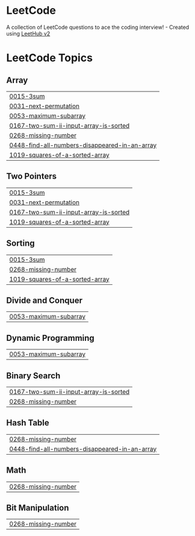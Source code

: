 # LeetCode
A collection of LeetCode questions to ace the coding interview! - Created using [LeetHub v2](https://github.com/arunbhardwaj/LeetHub-2.0)

<!---LeetCode Topics Start-->
# LeetCode Topics
## Array
|  |
| ------- |
| [0015-3sum](https://github.com/khadhijasalam/LeetCode/tree/master/0015-3sum) |
| [0031-next-permutation](https://github.com/khadhijasalam/LeetCode/tree/master/0031-next-permutation) |
| [0053-maximum-subarray](https://github.com/khadhijasalam/LeetCode/tree/master/0053-maximum-subarray) |
| [0167-two-sum-ii-input-array-is-sorted](https://github.com/khadhijasalam/LeetCode/tree/master/0167-two-sum-ii-input-array-is-sorted) |
| [0268-missing-number](https://github.com/khadhijasalam/LeetCode/tree/master/0268-missing-number) |
| [0448-find-all-numbers-disappeared-in-an-array](https://github.com/khadhijasalam/LeetCode/tree/master/0448-find-all-numbers-disappeared-in-an-array) |
| [1019-squares-of-a-sorted-array](https://github.com/khadhijasalam/LeetCode/tree/master/1019-squares-of-a-sorted-array) |
## Two Pointers
|  |
| ------- |
| [0015-3sum](https://github.com/khadhijasalam/LeetCode/tree/master/0015-3sum) |
| [0031-next-permutation](https://github.com/khadhijasalam/LeetCode/tree/master/0031-next-permutation) |
| [0167-two-sum-ii-input-array-is-sorted](https://github.com/khadhijasalam/LeetCode/tree/master/0167-two-sum-ii-input-array-is-sorted) |
| [1019-squares-of-a-sorted-array](https://github.com/khadhijasalam/LeetCode/tree/master/1019-squares-of-a-sorted-array) |
## Sorting
|  |
| ------- |
| [0015-3sum](https://github.com/khadhijasalam/LeetCode/tree/master/0015-3sum) |
| [0268-missing-number](https://github.com/khadhijasalam/LeetCode/tree/master/0268-missing-number) |
| [1019-squares-of-a-sorted-array](https://github.com/khadhijasalam/LeetCode/tree/master/1019-squares-of-a-sorted-array) |
## Divide and Conquer
|  |
| ------- |
| [0053-maximum-subarray](https://github.com/khadhijasalam/LeetCode/tree/master/0053-maximum-subarray) |
## Dynamic Programming
|  |
| ------- |
| [0053-maximum-subarray](https://github.com/khadhijasalam/LeetCode/tree/master/0053-maximum-subarray) |
## Binary Search
|  |
| ------- |
| [0167-two-sum-ii-input-array-is-sorted](https://github.com/khadhijasalam/LeetCode/tree/master/0167-two-sum-ii-input-array-is-sorted) |
| [0268-missing-number](https://github.com/khadhijasalam/LeetCode/tree/master/0268-missing-number) |
## Hash Table
|  |
| ------- |
| [0268-missing-number](https://github.com/khadhijasalam/LeetCode/tree/master/0268-missing-number) |
| [0448-find-all-numbers-disappeared-in-an-array](https://github.com/khadhijasalam/LeetCode/tree/master/0448-find-all-numbers-disappeared-in-an-array) |
## Math
|  |
| ------- |
| [0268-missing-number](https://github.com/khadhijasalam/LeetCode/tree/master/0268-missing-number) |
## Bit Manipulation
|  |
| ------- |
| [0268-missing-number](https://github.com/khadhijasalam/LeetCode/tree/master/0268-missing-number) |
<!---LeetCode Topics End-->